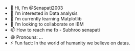 - 👋 Hi, I’m @Senapati2003
- 👀 I’m interested in Data analysis
- 🌱 I’m currently learning Matplotlib
- 💞️ I’m looking to collaborate on IBM
- 📫 How to reach me  fb - Subhroo senapati
- 😄 Pronouns: ...
- ⚡ Fun fact: In the world of humanity we believe on datas. 

<!---
Senapati2003/Senapati2003 is a ✨ special ✨ repository because its `README.md` (this file) appears on your GitHub profile.
You can click the Preview link to take a look at your changes.
--->
